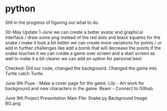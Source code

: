 # python

Still in the progress of figuring out what to do.

30-May Update 1-June we can create a better avatar and graphical interface 
/ draw some png instead of the red dots and black squares for the snake 
/ make it look a bit better we can create more variations for points 
/ or add in further challenges like add a bomb that will decrease the points if the snake touches it we can create a game over screen and a start screen as well to make it a bit clearer we can add an option for personal best

Checked: Did our code, changed the background. Changed the game into Turtle catch Turtle.

June 6th
Puye - Make a cover page for the game.
Lily - Art work for background and new characters in the game. 
Beam - Connect to Github.

June 9th Project Presentation
Main File: Snake.py
Background Image: BG.png
